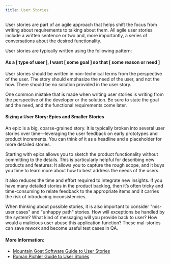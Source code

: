 ```yaml
---
title: User Stories
---
```

User stories are part of an agile approach that helps shift the focus from writing about requirements to talking about them. All agile user stories include a written sentence or two and, more importantly, a series of conversations about the desired functionality.

User stories are typically written using the following pattern:
#### As a [ type of user ], I want [ some goal ] so that [ some reason or need ]

User stories should be written in non-technical terms from the perspective of the user. The story should emphasize the need of the user, and not the how. There should be no solution provided in the user story.

One common mistake that is made when writing user stories is writing from the perspective of the developer or the solution. Be sure to state the goal and the need, and the functional requirements come later.

#### Sizing a User Story: Epics and Smaller Stories
An epic is a big, coarse-grained story. It is typically broken into several user stories over time—leveraging the user feedback on early prototypes and product increments. You can think of it as a headline and a placeholder for more detailed stories.

Starting with epics allows you to sketch the product functionality without committing to the details. This is particularly helpful for describing new products and features: It allows you to capture the rough scope, and it buys you time to learn more about how to best address the needs of the users.

It also reduces the time and effort required to integrate new insights. If you have many detailed stories in the product backlog, then it’s often tricky and time-consuming to relate feedback to the appropriate items and it carries the risk of introducing inconsistencies.

When thinking about possible stories, it is also important to consider "mis-user cases" and "unhappy path" stories.  How will exceptions be handled by the system?  What kind of messaging will you provide back to user?  How would a malicious user abuse this application function?  These mal-stories can save rework and become useful test cases in QA.

#### More Information:
- <a href='https://www.mountaingoatsoftware.com/agile/user-stories' target='_blank' rel='nofollow'>Mountain Goat Software Guide to User Stories</a>
- <a href='http://www.romanpichler.com/blog/10-tips-writing-good-user-stories/' target='_blank' rel='nofollow'>Roman Pichler Guide to User Stories</a>
